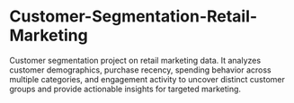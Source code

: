 # Customer-Segmentation-Retail-Marketing
Customer segmentation project on retail marketing data. It analyzes customer demographics, purchase recency, spending behavior across multiple categories, and engagement activity to uncover distinct customer groups and provide actionable insights for targeted marketing.
